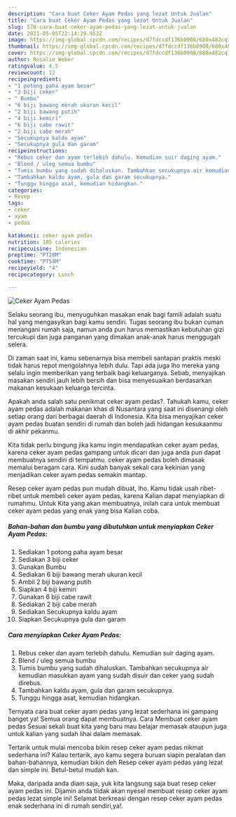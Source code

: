 ```yaml
---
description: "Cara buat Ceker Ayam Pedas yang lezat Untuk Jualan"
title: "Cara buat Ceker Ayam Pedas yang lezat Untuk Jualan"
slug: 570-cara-buat-ceker-ayam-pedas-yang-lezat-untuk-jualan
date: 2021-05-05T22:14:29.952Z
image: https://img-global.cpcdn.com/recipes/d7fdccdf136b0908/680x482cq70/ceker-ayam-pedas-foto-resep-utama.jpg
thumbnail: https://img-global.cpcdn.com/recipes/d7fdccdf136b0908/680x482cq70/ceker-ayam-pedas-foto-resep-utama.jpg
cover: https://img-global.cpcdn.com/recipes/d7fdccdf136b0908/680x482cq70/ceker-ayam-pedas-foto-resep-utama.jpg
author: Rosalie Weber
ratingvalue: 4.5
reviewcount: 12
recipeingredient:
- "1 potong paha ayam besar"
- "3 biji ceker"
- " Bumbu"
- "6 biji bawang merah ukuran kecil"
- "2 biji bawang putih"
- "4 biji kemiri"
- "6 biji cabe rawit"
- "2 biji cabe merah"
- "Secukupnya kaldu ayam"
- "Secukupnya gula dan garam"
recipeinstructions:
- "Rebus ceker dan ayam terlebih dahulu. Kemudian suir daging ayam."
- "Blend / uleg semua bumbu"
- "Tumis bumbu yang sudah dihaluskan. Tambahkan secukupnya air kemudian masukkan ayam yang sudah disuir dan ceker yang sudah direbus."
- "Tambahkan kaldu ayam, gula dan garam secukupnya."
- "Tunggu hingga asat, kemudian hidangkan."
categories:
- Resep
tags:
- ceker
- ayam
- pedas

katakunci: ceker ayam pedas 
nutrition: 105 calories
recipecuisine: Indonesian
preptime: "PT20M"
cooktime: "PT54M"
recipeyield: "4"
recipecategory: Lunch

---
```



![Ceker Ayam Pedas](https://img-global.cpcdn.com/recipes/d7fdccdf136b0908/680x482cq70/ceker-ayam-pedas-foto-resep-utama.jpg)

Selaku seorang ibu, menyuguhkan masakan enak bagi famili adalah suatu hal yang mengasyikan bagi kamu sendiri. Tugas seorang ibu bukan cuman menangani rumah saja, namun anda pun harus memastikan kebutuhan gizi tercukupi dan juga panganan yang dimakan anak-anak harus menggugah selera.

Di zaman  saat ini, kamu sebenarnya bisa membeli santapan praktis meski tidak harus repot mengolahnya lebih dulu. Tapi ada juga lho mereka yang selalu ingin memberikan yang terbaik bagi keluarganya. Sebab, menyajikan masakan sendiri jauh lebih bersih dan bisa menyesuaikan berdasarkan makanan kesukaan keluarga tercinta. 



Apakah anda salah satu penikmat ceker ayam pedas?. Tahukah kamu, ceker ayam pedas adalah makanan khas di Nusantara yang saat ini disenangi oleh setiap orang dari berbagai daerah di Indonesia. Kita bisa menyajikan ceker ayam pedas buatan sendiri di rumah dan boleh jadi hidangan kesukaanmu di akhir pekanmu.

Kita tidak perlu bingung jika kamu ingin mendapatkan ceker ayam pedas, karena ceker ayam pedas gampang untuk dicari dan juga anda pun dapat membuatnya sendiri di tempatmu. ceker ayam pedas boleh dimasak memalui beragam cara. Kini sudah banyak sekali cara kekinian yang menjadikan ceker ayam pedas semakin mantap.

Resep ceker ayam pedas pun mudah dibuat, lho. Kamu tidak usah ribet-ribet untuk membeli ceker ayam pedas, karena Kalian dapat menyiapkan di rumahmu. Untuk Kita yang akan membuatnya, inilah cara untuk membuat ceker ayam pedas yang enak yang bisa Kalian coba.

<!--inarticleads1-->

##### Bahan-bahan dan bumbu yang dibutuhkan untuk menyiapkan Ceker Ayam Pedas:

1. Sediakan 1 potong paha ayam besar
1. Sediakan 3 biji ceker
1. Gunakan  Bumbu
1. Sediakan 6 biji bawang merah ukuran kecil
1. Ambil 2 biji bawang putih
1. Siapkan 4 biji kemiri
1. Gunakan 6 biji cabe rawit
1. Sediakan 2 biji cabe merah
1. Sediakan Secukupnya kaldu ayam
1. Siapkan Secukupnya gula dan garam




<!--inarticleads2-->

##### Cara menyiapkan Ceker Ayam Pedas:

1. Rebus ceker dan ayam terlebih dahulu. Kemudian suir daging ayam.
1. Blend / uleg semua bumbu
1. Tumis bumbu yang sudah dihaluskan. Tambahkan secukupnya air kemudian masukkan ayam yang sudah disuir dan ceker yang sudah direbus.
1. Tambahkan kaldu ayam, gula dan garam secukupnya.
1. Tunggu hingga asat, kemudian hidangkan.




Ternyata cara buat ceker ayam pedas yang lezat sederhana ini gampang banget ya! Semua orang dapat membuatnya. Cara Membuat ceker ayam pedas Sesuai sekali buat kita yang baru mau belajar memasak ataupun juga untuk kalian yang sudah lihai dalam memasak.

Tertarik untuk mulai mencoba bikin resep ceker ayam pedas nikmat sederhana ini? Kalau tertarik, ayo kamu segera buruan siapin peralatan dan bahan-bahannya, kemudian bikin deh Resep ceker ayam pedas yang lezat dan simple ini. Betul-betul mudah kan. 

Maka, daripada anda diam saja, yuk kita langsung saja buat resep ceker ayam pedas ini. Dijamin anda tiidak akan nyesel membuat resep ceker ayam pedas lezat simple ini! Selamat berkreasi dengan resep ceker ayam pedas enak sederhana ini di rumah sendiri,ya!.

